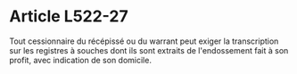 # Article L522-27

Tout cessionnaire du récépissé ou du warrant peut exiger la transcription sur les registres à souches dont ils sont extraits de l'endossement fait à son profit, avec indication de son domicile.
